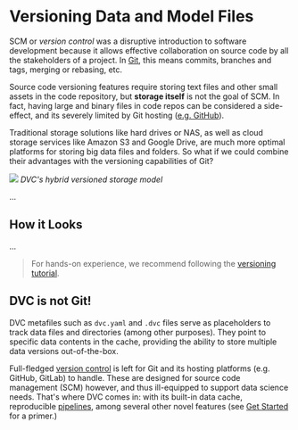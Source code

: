 # Versioning Data and Model Files

SCM or _version control_ was a disruptive introduction to software development
because it allows effective collaboration on source code by all the stakeholders
of a project. In [Git](https://git-scm.com/), this means commits, branches and
tags, merging or rebasing, etc.

Source code versioning features require storing text files and other small
assets in the code repository, but **storage itself** is not the goal of SCM. In
fact, having large and binary files in code repos can be considered a
side-effect, and its severely limited by Git hosting
([e.g. GitHub](https://docs.github.com/en/github/managing-large-files/what-is-my-disk-quota)).

Traditional storage solutions like hard drives or NAS, as well as cloud storage
services like Amazon S3 and Google Drive, are much more optimal platforms for
storing big data files and folders. So what if we could combine their advantages
with the versioning capabilities of Git?

![](/img/model-versioning-diagram.png) _DVC's hybrid versioned storage model_

...

## How it Looks

...

> For hands-on experience, we recommend following the
> [versioning tutorial](/doc/use-cases/versioning-data-and-model-files).

## DVC is not Git!

DVC metafiles such as `dvc.yaml` and `.dvc` files serve as placeholders to track
data files and directories (among other purposes). They point to specific data
contents in the <abbr>cache</abbr>, providing the ability to store multiple data
versions out-of-the-box.

Full-fledged
[version control](https://git-scm.com/book/en/v2/Getting-Started-About-Version-Control)
is left for Git and its hosting platforms (e.g. GitHub, GitLab) to handle. These
are designed for source code management (SCM) however, and thus ill-equipped to
support data science needs. That's where DVC comes in: with its built-in data
<abbr>cache</abbr>, reproducible [pipelines](/doc/start/data-pipelines), among
several other novel features (see [Get Started](/doc/start/) for a primer.)
